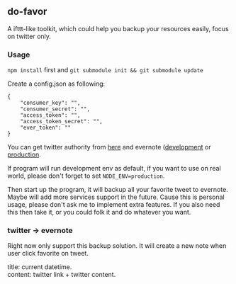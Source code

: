 ## do-favor

A ifttt-like toolkit, which could help you backup your resources easily, focus on twitter only.

### Usage
```npm install``` first and ```git submodule init && git submodule update``` 

Create a config.json as following:
```
{
    "consumer_key": "",
    "consumer_secret": "",
    "access_token": "",
    "access_token_secret": "",
    "ever_token": ""
}
```
You can get twitter authority from [here](https://dev.twitter.com/apps) and evernote ([development](https://sandbox.evernote.com/api/DeveloperToken.action) or [production](https://www.evernote.com/api/DeveloperToken.action).

If program will run development env as default, if you want to use on real world, please don't forget to set ```NODE_ENV=production```.

Then start up the program, it will backup all your favorite tweet to evernote. Maybe will add more services support in the future. Cause this is personal usage, please don't ask me to implement extra features. If you also need this then take it, or you could folk it and do whatever you want.

### twitter -> evernote

Right now only support this backup solution. It will create a new note when user click favorite on tweet.

title: current datetime.  
content: twitter link + twitter content.
